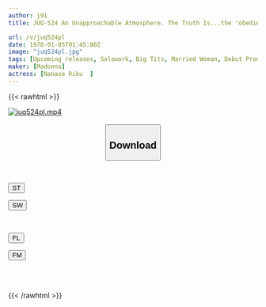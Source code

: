 ```yaml
---
author: j91
title: JUQ-524 An Unapproachable Atmosphere. The Truth Is...the 'obedient' True Face Of A Talented Married Woman Who Wants To Do Her Best. Newcomer Riku Nanase AVDebut *talented Married Woman Who Graduated From Graduate School *balance Office Lady Working At An Investment Bank

url: /v/juq524pl
date: 1970-01-05T01:45:00Z
image: "juq524pl.jpg"
tags: [Upcoming releases, Solowork, Big Tits, Married Woman, Debut Production, Documentary, Mature Woman	]
maker: [Madonna]
actress: [Nanase Riku  ]
---
```



{{< rawhtml >}}

<div class="video" data-videoid="pending_link.html">
    <a href="javascript:;">
        <img src="/v/juq524pl/juq524pl.jpg" width="WIDTH" height="HEIGHT" alt="juq524pl.mp4" loading="lazy">
    </a>
</div>

<script type="text/javascript" src="https://j91.asia/asset/on-demand-pend.js"></script>

<br>
  <link rel="stylesheet" href="https://j91.asia/asset/bs5.css">
  
  <center>
  <button class="btn btn-primary" type="button" data-bs-toggle="collapse" data-bs-target=".multi-collapse" aria-expanded="false" aria-controls="multiCollapseExample1 multiCollapseExample2"><h2>Download</h2></button></center>
</p>
<div class="row">
  <div class="col">
    <div class="collapse multi-collapse" id="multiCollapseExample1">
      <div class="card card-body">
	      	      <br>
<div class="buttons">  
<p><a href="https://j91.asia/pending_link.html" target="_blank"><button class="btn-hover color-3"><i class="fa fa-download"></i> ST</button></a></p>
<p><a href="https://j91.asia/pending_link.html" target="_blank"><button class="btn-hover color-2"><i class="fa fa-download"></i> SW</button></a></p></div>
    </div>
  </div>
</div>
  <div class="col">
    <div class="collapse multi-collapse" id="multiCollapseExample2">
      <div class="card card-body">
	      <br>
<div class="buttons">
<p><a href="https://j91.asia/pending_link.html" target="_blank"><button class="btn-hover color-9"><i class="fa fa-download"></i> FL</button></a></p>
<p><a href="https://j91.asia/pending_link.html" target="_blank"><button class="btn-hover color-8"><i class="fa fa-download"></i> FM</button></a></p></div>
<br><br>
      </div>
    </div>
  </div>
</div>

{{< /rawhtml >}}